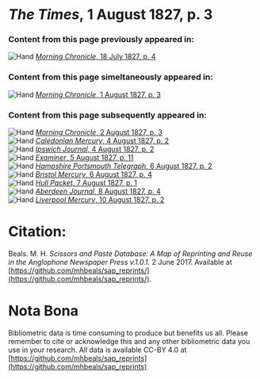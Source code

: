 # *The Times*, 1 August 1827, p. 3  
  
### Content from this page previously appeared in:  
![Hand](http://scissorsandpaste.net/wp-content/uploads/2017/06/smallhandpointer.png) [*Morning Chronicle*, 18 July 1827, p. 4](https://mhbeals.github.io/sap_html/Morning-Chronicle/Morning-Chronicle-18-July-1827-p-4)  
  
### Content from this page simeltaneously appeared in:  
![Hand](http://scissorsandpaste.net/wp-content/uploads/2017/06/smallhandpointer.png) [*Morning Chronicle*, 1 August 1827, p. 3](https://mhbeals.github.io/sap_html/Morning-Chronicle/Morning-Chronicle-1-August-1827-p-3)  
  
### Content from this page subsequently appeared in:  
![Hand](http://scissorsandpaste.net/wp-content/uploads/2017/06/smallhandpointer.png) [*Morning Chronicle*, 2 August 1827, p. 3](https://mhbeals.github.io/sap_html/Morning-Chronicle/Morning-Chronicle-2-August-1827-p-3)  
![Hand](http://scissorsandpaste.net/wp-content/uploads/2017/06/smallhandpointer.png) [*Caledonian Mercury*, 4 August 1827, p. 2](https://mhbeals.github.io/sap_html/Caledonian-Mercury/Caledonian-Mercury-4-August-1827-p-2)  
![Hand](http://scissorsandpaste.net/wp-content/uploads/2017/06/smallhandpointer.png) [*Ipswich Journal*, 4 August 1827, p. 2](https://mhbeals.github.io/sap_html/Ipswich-Journal/Ipswich-Journal-4-August-1827-p-2)  
![Hand](http://scissorsandpaste.net/wp-content/uploads/2017/06/smallhandpointer.png) [*Examiner*, 5 August 1827, p. 11](https://mhbeals.github.io/sap_html/Examiner/Examiner-5-August-1827-p-11)  
![Hand](http://scissorsandpaste.net/wp-content/uploads/2017/06/smallhandpointer.png) [*Hampshire Portsmouth Telegraph*, 6 August 1827, p. 2](https://mhbeals.github.io/sap_html/Hampshire-Portsmouth-Telegraph/Hampshire-Portsmouth-Telegraph-6-August-1827-p-2)  
![Hand](http://scissorsandpaste.net/wp-content/uploads/2017/06/smallhandpointer.png) [*Bristol Mercury*, 6 August 1827, p. 4](https://mhbeals.github.io/sap_html/Bristol-Mercury/Bristol-Mercury-6-August-1827-p-4)  
![Hand](http://scissorsandpaste.net/wp-content/uploads/2017/06/smallhandpointer.png) [*Hull Packet*, 7 August 1827, p. 1](https://mhbeals.github.io/sap_html/Hull-Packet/Hull-Packet-7-August-1827-p-1)  
![Hand](http://scissorsandpaste.net/wp-content/uploads/2017/06/smallhandpointer.png) [*Aberdeen Journal*, 8 August 1827, p. 4](https://mhbeals.github.io/sap_html/Aberdeen-Journal/Aberdeen-Journal-8-August-1827-p-4)  
![Hand](http://scissorsandpaste.net/wp-content/uploads/2017/06/smallhandpointer.png) [*Liverpool Mercury*, 10 August 1827, p. 2](https://mhbeals.github.io/sap_html/Liverpool-Mercury/Liverpool-Mercury-10-August-1827-p-2)  


# Citation: 

Beals. M. H. *Scissors and Paste Database: A Map of Reprinting and Reuse in the Anglophone Newspaper Press v.1.0.1.* 2 June 2017. Available at [https://github.com/mhbeals/sap_reprints/](https://github.com/mhbeals/sap_reprints/). 

# Nota Bona

Bibliometric data is time consuming to produce but benefits us all. Please remember to cite or acknowledge this and any other bibliometric data you use in your research. All data is available CC-BY 4.0 at [https://github.com/mhbeals/sap_reprints](https://github.com/mhbeals/sap_reprints)